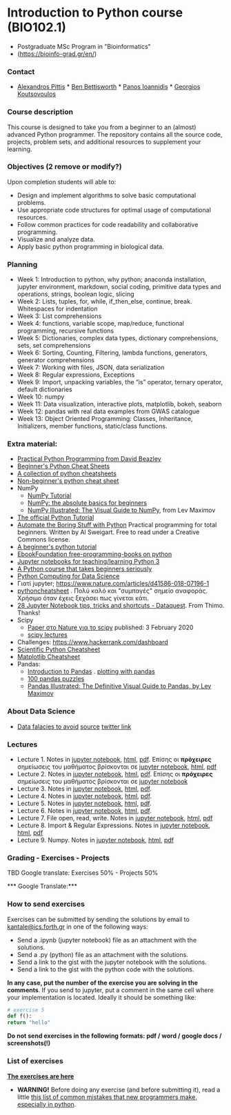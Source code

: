 # Introduction to Python course (BIO102.1)
* Postgraduate MSc Program in "Bioinformatics"
* (https://bioinfo-grad.gr/en/)
  
### Contact
* [Alexandros Pittis](alexandros.pittis@imbb.forth.gr) * [Ben Bettisworth](bbettis@ics.forth.gr) * [Panos Ioannidis](pioannidis@ics.forth.gr) * [Georgios Koutsovoulos](gkoutsov@ics.forth.gr)

### Course description
This course is designed to take you from a beginner to an (almost) advanced Python programmer. The repository contains all the source code, projects, problem sets, and additional resources to supplement your learning.  

### Objectives (2 remove or modify?)
Upon completion students will able to:
* Design and implement algorithms to solve basic computational problems.
* Use appropriate code structures for optimal usage of computational resources.
* Follow common practices for code readability and collaborative programming.
* Visualize and analyze data.
* Apply basic python programming in biological data.  

### Planning
* Week 1: Introduction to python, why python; anaconda installation, jupyter environment, markdown, social coding, primitive data types and operations, strings, boolean logic, slicing
* Week 2: Lists, tuples, for, while, if_then_else, continue, break. Whitespaces for indentation
* Week 3: List comprehensions
* Week 4: functions, variable scope, map/reduce, functional programming, recursive functions
* Week 5: Dictionaries, complex data types, dictionary comprehensions, sets, set comprehensions
* Week 6: Sorting, Counting, Filtering, lambda functions, generators, generator comprehensions
* Week 7: Working with files, JSON, data serialization
* Week 8: Regular expressions, Exceptions
* Week 9: Import, unpacking variables, the “is” operator, ternary operator, default dictionaries
* Week 10: numpy
* Week 11: Data visualization, interactive plots, matplotlib, bokeh, seaborn
* Week 12: pandas with real data examples from GWAS catalogue
* Week 13: Object Oriented Programming: Classes, Inheritance, Initializers, member functions, static/class functions.

### Extra material:
* [Practical Python Programming from David Beazley](https://dabeaz-course.github.io/practical-python/)
* [Beginner's Python Cheat Sheets](https://ehmatthes.github.io/pcc_2e/cheat_sheets/cheat_sheets/)
* [A collection of python cheatsheets](https://github.com/afizs/python-notes/blob/main/resources/cheatsheets.md)
* [Non-beginner's python cheat sheet](https://gto76.github.io/python-cheatsheet/)
* NumPy
   * [NumPy Tutorial](https://realpython.com/numpy-tutorial/)
   * [NumPy: the absolute basics for beginners](https://numpy.org/devdocs/user/absolute_beginners.html)
   * [NumPy Illustrated: The Visual Guide to NumPy](https://medium.com/better-programming/numpy-illustrated-the-visual-guide-to-numpy-3b1d4976de1d), from Lev Maximov 
* [The official Python Tutorial](https://docs.python.org/3/tutorial/index.html)
* [Automate the Boring Stuff with Python](https://automatetheboringstuff.com/) Practical programming for total beginners. Written by Al Sweigart. Free to read under a Creative Commons license.
* [A beginner's python tutorial](https://en.wikibooks.org/wiki/A_Beginner%27s_Python_Tutorial)
* [EbookFoundation free-programming-books on python](https://github.com/EbookFoundation/free-programming-books/blob/master/free-programming-books.md#python)
* [Jupyter notebooks for teaching/learning Python 3](https://github.com/jerry-git/learn-python3)
* [A Python course that takes beginners seriously](https://github.com/JdeH/LightOn)
* [Python Computing for Data Science](https://github.com/profjsb/python-seminar)
* Γιατί jupyter; https://www.nature.com/articles/d41586-018-07196-1 
* [pythoncheatsheet](https://www.pythoncheatsheet.org/) . Πολύ καλό και "συμπαγές" σημείο αναφοράς. Χρήσιμο όταν έχεις ξεχάσει πως γίνεται κάτι. 
* [28 Jupyter Notebook tips, tricks and shortcuts - Dataquest](https://www.dataquest.io/blog/jupyter-notebook-tips-tricks-shortcuts/). From Thimo. Thanks!
* Scipy
   * [Paper στο Nature για το scipy](https://www.nature.com/articles/s41592-019-0686-2) published: 3 February 2020
   * [scipy lectures](http://scipy-lectures.org/)
* Challenges: https://www.hackerrank.com/dashboard
* [Scientific Python Cheatsheet](https://ipgp.github.io/scientific_python_cheat_sheet/)
* [Matplotlib Cheatsheet](https://twitter.com/magnumdessert/status/1280543694760710144)
* Pandas:
   * [Introduction to Pandas](https://realpython.com/pandas-dataframe/) . [plotting with pandas](https://realpython.com/pandas-plot-python/)
   * [100 pandas puzzles](https://github.com/ajcr/100-pandas-puzzles)
   * [Pandas Illustrated: The Definitive Visual Guide to Pandas, by Lev Maximov](https://betterprogramming.pub/pandas-illustrated-the-definitive-visual-guide-to-pandas-c31fa921a43)

### About Data Science 
* [Data falacies to avoid](https://www.geckoboard.com/uploads/data-fallacies-to-avoid.pdf) [source](https://www.geckoboard.com/best-practice/statistical-fallacies/) [twitter link](https://twitter.com/simongerman600/status/1294764565406855170?s=11)

### Lectures 
* Lecture 1. Notes in [jupyter notebook](notes/lesson_1.ipynb), [html](notes/lesson_1.html), [pdf](notes/lesson_1.pdf). Επίσης  οι **πρόχειρες** σημείωσεις του μαθήματος βρίσκονται σε [jupyter notebook](2022_2023/lesson_1_2022.ipynb), [html](2022_2023/lesson_1_2022.html), [pdf](2022_2023/lesson_1_2022.pdf) 
* Lecture 2. Notes in [jupyter notebook](notes/lesson_2.ipynb), [html](notes/lesson_2.html), [pdf](notes/lesson_2.pdf). Επίσης  οι **πρόχειρες** σημείωσεις του μαθήματος βρίσκονται σε [jupyter notebook](https://gist.github.com/kantale/b8b141a5f71495d5b648c0abd8df3875)
* Lecture 3. Notes in [jupyter notebook](notes/lesson_3.ipynb), [html](notes/lesson_3.html), [pdf](notes/lesson_3.pdf).
* Lecture 4. Notes in [jupyter notebook](notes/lesson_4.ipynb), [html](notes/lesson_4.html), [pdf](notes/lesson_4.pdf).
* Lecture 5. Notes in [jupyter notebook](notes/lesson_5.ipynb), [html](notes/lesson_5.html), [pdf](notes/lesson_5.pdf).
* Lecture 6. Notes in [jupyter notebook](notes/lesson_6.ipynb), [html](notes/lesson_6.html), [pdf](notes/lesson_6.pdf).
* Lecture 7. File open, read, write. Notes in [jupyter notebook](notes/lesson_5.ipynb), [html](notes/lesson_7.html), [pdf](notes/lesson_7.pdf)
* Lecture 8. Import & Regular Expressions. Notes in [jupyter notebook](notes/lesson_8.ipynb), [html](notes/lesson_8.html), [pdf](notes/lesson_8.pdf)
* Lecture 9. Numpy. Notes in [jupyter notebook](notes/lesson_9.ipynb), [html](notes/lesson_9.html), [pdf](notes/lesson_9.pdf)


### Grading - Exercises - Projects
TBD
Google translate:
Exercises 50% - Projects 50%

*** Google Translate:***

### How to send exercises
Exercises can be submitted by sending the solutions by email to [kantale@ics.forth.gr](mailto:kantale@ics.forth.gr) in one of the following ways:

* Send a .ipynb (jupyter notebook) file as an attachment with the solutions.
* Send a .py (python) file as an attachment with the solutions.
* Send a link to the gist with the jupyter notebook with the solutions.
* Send a link to the gist with the python code with the solutions.

**In any case, put the number of the exercise you are solving in the comments**. If you send to jupyter, put a comment in the same cell where your implementation is located. Ideally it should be something like:

```python
# exercise 5
def f():
return "hello"
```

**Do not send exercises in the following formats: pdf / word / google docs / screenshots(!)**

### List of exercises
**[The exercises are here](exercises_2022.md)**

* **WARNING!** Before doing any exercise (and before submitting it), read a little [this list of common mistakes that new programmers make, especially in python](common_errors.md).


